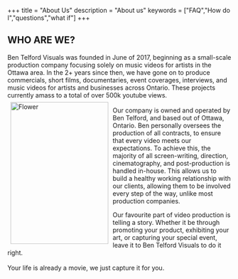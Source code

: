 +++
title = "About Us"
description = "About us"
keywords = ["FAQ","How do I","questions","what if"]
+++



## WHO ARE WE?

Ben Telford Visuals was founded in June of 2017, beginning as a small-scale production company focusing solely on music videos for artists in the Ottawa area. In the 2+ years since then, we have gone on to produce commercials, short films, documentaries, event coverages, interviews, and music videos for artists and businesses across Ontario. These projects currently amass to a total of over 500k youtube views.
<br>
<img align="left"  img src="https://prep.benjamintelford.com/img/bt-headshot-scaled.jpg" style="width:220px; height:319px; padding:7px"  title="White flower" alt="Flower">
<br>
Our company is owned and operated by Ben Telford, and based out of Ottawa, Ontario. Ben personally oversees the production of all contracts, to ensure that every video meets our expectations. To achieve this, the majority of all screen-writing, direction, cinematography, and post-production is handled in-house. This allows us to build a healthy working relationship with our clients, allowing them to be involved every step of the way, unlike most production companies.

Our favourite part of video production is telling a story. Whether it be through promoting your product, exhibiting your art, or capturing your special event, leave it to Ben Telford Visuals to do it right. 
<br>
<br>
Your life is already a movie, we just capture it for you.
<br>
<br>
<br>
<br>
<br>
<br>
<br>
<br>
<br>
<br>
<br>
<br>
<br>
<br>
